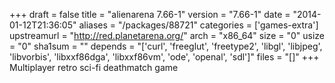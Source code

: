 +++
draft = false
title = "alienarena 7.66-1"
version = "7.66-1"
date = "2014-01-12T21:36:05"
aliases = "/packages/88721"
categories = ['games-extra']
upstreamurl = "http://red.planetarena.org/"
arch = "x86_64"
size = "0"
usize = "0"
sha1sum = ""
depends = "['curl', 'freeglut', 'freetype2', 'libgl', 'libjpeg', 'libvorbis', 'libxxf86dga', 'libxxf86vm', 'ode', 'openal', 'sdl']"
files = "[]"
+++
Multiplayer retro sci-fi deathmatch game
